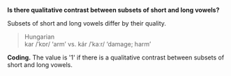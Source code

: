 **Is there qualitative contrast between subsets of short and long vowels?**

Subsets of short and long vowels differ by their quality.

>Hungarian<br/>
>kar /ˈkɒr/ ‘arm’ vs. kár /ˈkaːr/ ‘damage; harm’

**Coding.** The value is '1' if there is a qualitative contrast between subsets of short and long vowels.
